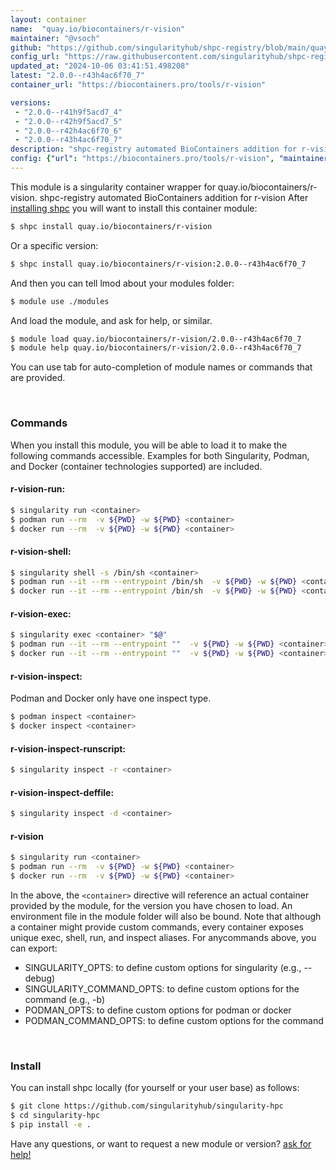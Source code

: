 ```yaml
---
layout: container
name:  "quay.io/biocontainers/r-vision"
maintainer: "@vsoch"
github: "https://github.com/singularityhub/shpc-registry/blob/main/quay.io/biocontainers/r-vision/container.yaml"
config_url: "https://raw.githubusercontent.com/singularityhub/shpc-registry/main/quay.io/biocontainers/r-vision/container.yaml"
updated_at: "2024-10-06 03:41:51.498208"
latest: "2.0.0--r43h4ac6f70_7"
container_url: "https://biocontainers.pro/tools/r-vision"

versions:
 - "2.0.0--r41h9f5acd7_4"
 - "2.0.0--r42h9f5acd7_5"
 - "2.0.0--r42h4ac6f70_6"
 - "2.0.0--r43h4ac6f70_7"
description: "shpc-registry automated BioContainers addition for r-vision"
config: {"url": "https://biocontainers.pro/tools/r-vision", "maintainer": "@vsoch", "description": "shpc-registry automated BioContainers addition for r-vision", "latest": {"2.0.0--r43h4ac6f70_7": "sha256:47f7ec16f899b811f29615d53363791665a65d01c77df60190c85b9c45f02c19"}, "tags": {"2.0.0--r41h9f5acd7_4": "sha256:830d705ad5f71a5a57839ab0800055f3021ea7b4966c87c56644b359df54779c", "2.0.0--r42h9f5acd7_5": "sha256:f1b0bc4aa30cb27f51d8efe2e2e337fb99ee3bc1007e43dfc9372c16a33e281c", "2.0.0--r42h4ac6f70_6": "sha256:cb0635d018c1f42af0b06373bcbce3b5eafb078ee0e85316ea9270001f3622b8", "2.0.0--r43h4ac6f70_7": "sha256:47f7ec16f899b811f29615d53363791665a65d01c77df60190c85b9c45f02c19"}, "docker": "quay.io/biocontainers/r-vision"}
---
```


This module is a singularity container wrapper for quay.io/biocontainers/r-vision.
shpc-registry automated BioContainers addition for r-vision
After [installing shpc](#install) you will want to install this container module:


```bash
$ shpc install quay.io/biocontainers/r-vision
```

Or a specific version:

```bash
$ shpc install quay.io/biocontainers/r-vision:2.0.0--r43h4ac6f70_7
```

And then you can tell lmod about your modules folder:

```bash
$ module use ./modules
```

And load the module, and ask for help, or similar.

```bash
$ module load quay.io/biocontainers/r-vision/2.0.0--r43h4ac6f70_7
$ module help quay.io/biocontainers/r-vision/2.0.0--r43h4ac6f70_7
```

You can use tab for auto-completion of module names or commands that are provided.

<br>

### Commands

When you install this module, you will be able to load it to make the following commands accessible.
Examples for both Singularity, Podman, and Docker (container technologies supported) are included.

#### r-vision-run:

```bash
$ singularity run <container>
$ podman run --rm  -v ${PWD} -w ${PWD} <container>
$ docker run --rm  -v ${PWD} -w ${PWD} <container>
```

#### r-vision-shell:

```bash
$ singularity shell -s /bin/sh <container>
$ podman run --it --rm --entrypoint /bin/sh  -v ${PWD} -w ${PWD} <container>
$ docker run --it --rm --entrypoint /bin/sh  -v ${PWD} -w ${PWD} <container>
```

#### r-vision-exec:

```bash
$ singularity exec <container> "$@"
$ podman run --it --rm --entrypoint ""  -v ${PWD} -w ${PWD} <container> "$@"
$ docker run --it --rm --entrypoint ""  -v ${PWD} -w ${PWD} <container> "$@"
```

#### r-vision-inspect:

Podman and Docker only have one inspect type.

```bash
$ podman inspect <container>
$ docker inspect <container>
```

#### r-vision-inspect-runscript:

```bash
$ singularity inspect -r <container>
```

#### r-vision-inspect-deffile:

```bash
$ singularity inspect -d <container>
```



#### r-vision

```bash
$ singularity run <container>
$ podman run --rm  -v ${PWD} -w ${PWD} <container>
$ docker run --rm  -v ${PWD} -w ${PWD} <container>
```


In the above, the `<container>` directive will reference an actual container provided
by the module, for the version you have chosen to load. An environment file in the
module folder will also be bound. Note that although a container
might provide custom commands, every container exposes unique exec, shell, run, and
inspect aliases. For anycommands above, you can export:

 - SINGULARITY_OPTS: to define custom options for singularity (e.g., --debug)
 - SINGULARITY_COMMAND_OPTS: to define custom options for the command (e.g., -b)
 - PODMAN_OPTS: to define custom options for podman or docker
 - PODMAN_COMMAND_OPTS: to define custom options for the command

<br>

### Install

You can install shpc locally (for yourself or your user base) as follows:

```bash
$ git clone https://github.com/singularityhub/singularity-hpc
$ cd singularity-hpc
$ pip install -e .
```

Have any questions, or want to request a new module or version? [ask for help!](https://github.com/singularityhub/singularity-hpc/issues)